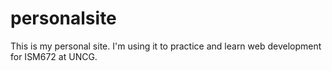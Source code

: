 # personalsite
This is my personal site. I'm using it to practice and learn web development for ISM672 at UNCG. 
